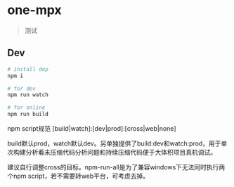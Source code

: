 # one-mpx

> 测试

## Dev

```bash
# install dep
npm i

# for dev
npm run watch

# for online
npm run build
```

npm script规范 [build|watch]:[dev|prod]:[cross|web|none]

build默认prod，watch默认dev。另单独提供了build:dev和watch:prod，用于单次构建分析看未压缩代码分析问题和持续压缩代码便于大体积项目真机调试。

建议自行调整cross的目标。npm-run-all是为了兼容windows下无法同时执行两个npm script，若不需要转web平台，可考虑去掉。

